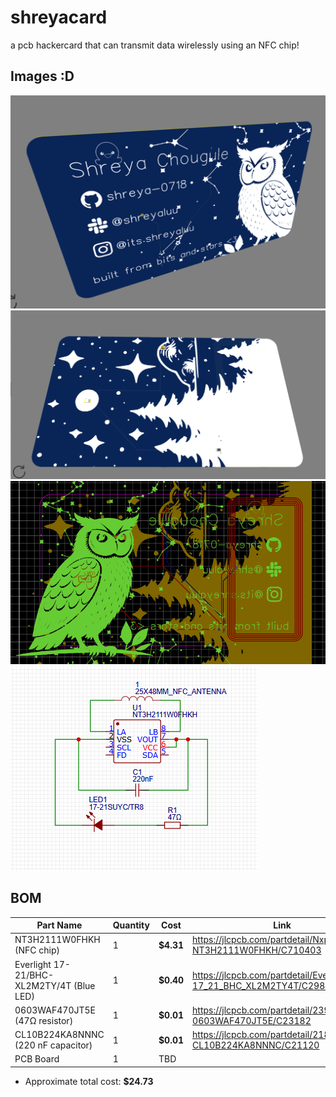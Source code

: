 # shreyacard
a pcb hackercard that can transmit data wirelessly using an NFC chip!

## Images :D
![front](images/front.png)
![back](images/back.png)
![pcb](images/pcb.png)
![schematic](images/schematic.png)

## **BOM**
|Part Name      |Quantity |Cost   |Link |
| ------------- |-------- |------ |----|
| NT3H2111W0FHKH (NFC chip) |  1       |**$4.31**  |https://jlcpcb.com/partdetail/NxpSemicon-NT3H2111W0FHKH/C710403|
| Everlight 17-21/BHC-XL2M2TY/4T (Blue LED) |  1       |**$0.40**  |https://jlcpcb.com/partdetail/EverlightElec-17_21_BHC_XL2M2TY4T/C2986040 |
| 0603WAF470JT5E (47Ω resistor)| 1 | **$0.01** |https://jlcpcb.com/partdetail/23909-0603WAF470JT5E/C23182|    
| CL10B224KA8NNNC (220 nF capacitor) |1 |**$0.01**|https://jlcpcb.com/partdetail/21832-CL10B224KA8NNNC/C21120 |
|PCB Board |1 |TBD |  

- Approximate total cost: **$24.73**